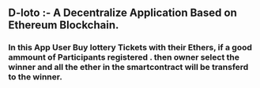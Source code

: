 
## D-loto :- A Decentralize Application Based on Ethereum Blockchain.
### In this App User Buy lottery Tickets with their Ethers, if a good ammount of Participants registered . then owner select the winner and all the ether in the smartcontract will be transferd to the winner.
